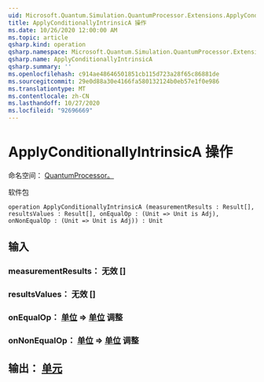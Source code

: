 ```yaml
---
uid: Microsoft.Quantum.Simulation.QuantumProcessor.Extensions.ApplyConditionallyIntrinsicA
title: ApplyConditionallyIntrinsicA 操作
ms.date: 10/26/2020 12:00:00 AM
ms.topic: article
qsharp.kind: operation
qsharp.namespace: Microsoft.Quantum.Simulation.QuantumProcessor.Extensions
qsharp.name: ApplyConditionallyIntrinsicA
qsharp.summary: ''
ms.openlocfilehash: c914ae48646501851cb115d723a28f65c86881de
ms.sourcegitcommit: 29e0d88a30e4166fa580132124b0eb57e1f0e986
ms.translationtype: MT
ms.contentlocale: zh-CN
ms.lasthandoff: 10/27/2020
ms.locfileid: "92696669"
---
```

# <a name="applyconditionallyintrinsica-operation"></a>ApplyConditionallyIntrinsicA 操作

命名空间： [QuantumProcessor。](xref:Microsoft.Quantum.Simulation.QuantumProcessor.Extensions)

软件包 [](https://nuget.org/packages/)




```qsharp
operation ApplyConditionallyIntrinsicA (measurementResults : Result[], resultsValues : Result[], onEqualOp : (Unit => Unit is Adj), onNonEqualOp : (Unit => Unit is Adj)) : Unit
```


## <a name="input"></a>输入

### <a name="measurementresults--__invalidresult__"></a>measurementResults： __无效 <Result>__ []




### <a name="resultsvalues--__invalidresult__"></a>resultsValues： __无效 <Result>__ []




### <a name="onequalop--unit--unit-adj"></a>onEqualOp： [单位](xref:microsoft.quantum.lang-ref.unit) => [单位](xref:microsoft.quantum.lang-ref.unit) 调整




### <a name="onnonequalop--unit--unit-adj"></a>onNonEqualOp： [单位](xref:microsoft.quantum.lang-ref.unit) => [单位](xref:microsoft.quantum.lang-ref.unit) 调整





## <a name="output--unit"></a>输出： [单元](xref:microsoft.quantum.lang-ref.unit)

